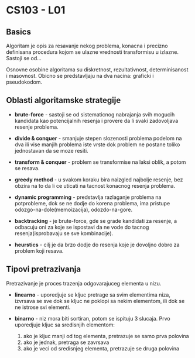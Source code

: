 # CS103 - L01
## Basics
Algoritam je opis za resavanje nekog problema, konacna i precizno definisana 
procedura kojom se ulazne vrednosti transformisu u izlazne. Sastoji se od...

Osnovne osobine algoritama su diskretnost, rezultativnost, determinisanost i
masovnost. Obicno se predstavljaju na dva nacina: graficki i pseudokodom.
## Oblasti algoritamske strategije
* **brute-force** - sastoji se od sistematicnog nabrajanja svih mogucih kandidata
kao potencijalnih resenja i provere da li svaki zadovoljava resenje problema.

* **divide & conquer** - smanjuje stepen slozenosti problema podelom na dva ili vise
manjih problema iste vrste dok problem ne postane toliko jednostavan
da se moze resiti.

* **transform & conquer** - problem se transformise na laksi oblik, a potom se resava.

* **greedy method** - u svakom koraku bira naizgled najbolje resenje, bez obzira
na to da li ce uticati na tacnost konacnog resenja problema.

* **dynamic programming** - predstavlja razlaganje problema na potprobleme, dok se ne 
dodje do korena problema, ima pristupe odozgo-na-dole(memoizacija), odozdo-na-gore.

* **backtracking** - je brute-force, gde se grade kandidati za resenje, a odbacuju oni
za koje se ispostavi da ne vode do tacnog resenja(isprobavaju se sve kombinacije).

* **heurstics** - cilj je da brzo dodje do resenja koje je dovoljno dobro za problem 
koji resava.
## Tipovi pretrazivanja
Pretrazivanje je proces trazenja odgovarajuceg elementa u nizu.
* **linearno** - uporedjuje se kljuc pretrage sa svim elementima niza, izvrsava se
sve dok se kljuc ne poklopi sa nekim elementom, ili dok se ne istrose svi elementi.

* **binarno** - niz mora biti sortiran, potom se ispituju 3 slucaja.
Prvo uporedjuje kljuc sa sredisnjih elementom:
    1. ako je kljuc manji od tog elementa, pretrazuje se samo prva polovina
    2. ako je jednak, pretraga se zavrsava
    3. ako je veci od sredisnjeg elementa, pretrazuje se druga polovina
